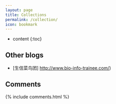 ```yaml
---
layout: page
title: Collections
permalink: /collection/
icon: bookmark
---
```


* content
{:toc}


## Other blogs

* [生信菜鸟团] http://www.bio-info-trainee.com/)




## Comments

{% include comments.html %}
